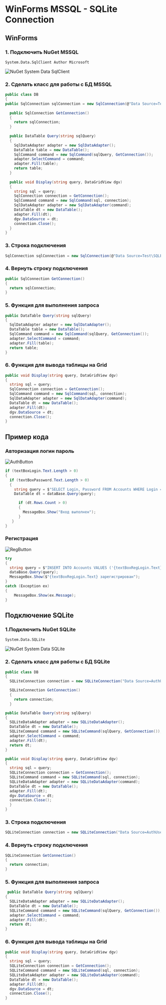 # WinForms MSSQL - SQLite Connection
## WinForms
### 1. Подключить NuGet MSSQL
```
System.Data.SqlClient Author Microsoft
```
![NuGet System Data SqlClient](https://user-images.githubusercontent.com/98191494/190898120-92db2611-72c9-4d4d-92bb-f1baccc7cc98.PNG)

### 2. Сделать класс для работы с БД MSSQL
```C#
public class DB
{
public SqlConnection sqlConnection = new SqlConnection(@"Data Source=Test\SQLEXPRESS;Initial Catalog=NameDataBase;Integrated Security=True");
  
  public SqlConnection GetConnection()
  {
    return sqlConnection;
  }
  
  public DataTable Query(string sqlQuery)
  {
    SqlDataAdapter adapter = new SqlDataAdapter();
    DataTable table = new DataTable();
    SqlCommand command = new SqlCommand(sqlQuery, GetConnection());
    adapter.SelectCommand = command;
    adapter.Fill(table);
    return table;
  }
  
  public void Display(string query, DataGridView dgv)
  {
    string sql = query;
    SqlConnection connection = GetConnection();
    SqlCommand command = new SqlCommand(sql, connection);
    SqlDataAdapter adapter = new SqlDataAdapter(command);
    DataTable dt = new DataTable();
    adapter.Fill(dt);
    dgv.DataSource = dt;
    connection.Close();
  }
}
```

### 3. Строка подключения
```C#
SqlConnection sqlConnection = new SqlConnection(@"Data Source=Test\SQLEXPRESS;Initial Catalog=NameDataBase;Integrated Security=True");
```

### 4. Вернуть строку подключения
```C#
public SqlConnection GetConnection()
{
  return sqlConnection;
}
```

### 5. Функция для выполнения запроса
```C#
public DataTable Query(string sqlQuery)
{
  SqlDataAdapter adapter = new SqlDataAdapter();
  DataTable table = new DataTable();
  SqlCommand command = new SqlCommand(sqlQuery, GetConnection());
  adapter.SelectCommand = command;
  adapter.Fill(table);
  return table;
}
```

### 6. Функция для вывода таблицы на Grid
```C#
public void Display(string query, DataGridView dgv)
{
  string sql = query;
  SqlConnection connection = GetConnection();
  SqlCommand command = new SqlCommand(sql, connection);
  SqlDataAdapter adapter = new SqlDataAdapter(command);
  DataTable dt = new DataTable();
  adapter.Fill(dt);
  dgv.DataSource = dt;
  connection.Close();
}
```

## Пример кода
### Авторизация логин пароль
![AuthButton](https://user-images.githubusercontent.com/98191494/190898404-0c50e0dc-f615-4608-a991-265fa67d62c7.PNG)
```C#
if (textBoxLogin.Text.Length > 0)
{
  if (textBoxPassword.Text.Length > 0)
  {
    string query = $"SELECT Login, Password FROM Accounts WHERE Login = '{textBoxLogin.Text}' AND Password = '{textBoxPassword.Text}'";
    DataTable dt = dataBase.Query(query);

      if (dt.Rows.Count > 0)
      {
        MessageBox.Show("Вход выполнен");
      }
   }
}
```


### Регистрация
![RegButton](https://user-images.githubusercontent.com/98191494/190898546-cfe0a1ea-6398-4518-8381-6b9e2e73d471.PNG)

```C#
try
{
  string query = $"INSERT INTO Accounts VALUES ('{textBoxRegLogin.Text}', '{textBoxRegPass.Text}')";
  dataBase.Query(query);
  MessageBox.Show($"{textBoxRegLogin.Text} зарегистрирован");
}
catch (Exception ex)
{
    MessageBox.Show(ex.Message);
}
```


## Подключение SQLite
### 1.Подключить NuGet SQLite
```
System.Data.SQLite
```
![NuGet System Data SQLite](https://user-images.githubusercontent.com/98191494/195941990-567c41cf-c1cb-4d6a-8767-be879587714d.PNG)

### 2. Сделать класс для работы с БД SQLite
```C#
public class DB
{
  SQLiteConnection connection = new SQLiteConnection("Data Source=AuthUser.db;");

  SQLiteConnection GetConnection()
  {
    return connection;
  }

public DataTable Query(string sqlQuery)
{
  SQLiteDataAdapter adapter = new SQLiteDataAdapter();
  DataTable dt = new DataTable();
  SQLiteCommand command = new SQLiteCommand(sqlQuery, GetConnection());
  adapter.SelectCommand = command;
  adapter.Fill(dt);
  return dt;
}

public void Display(string query, DataGridView dgv)
{
  string sql = query;
  SQLiteConnection connection = GetConnection();
  SQLiteCommand command = new SQLiteCommand(sql, connection);
  SQLiteDataAdapter adapter = new SQLiteDataAdapter(command);
  DataTable dt = new DataTable();
  adapter.Fill(dt);
  dgv.DataSource = dt;
  connection.Close();
  }
}
```

### 3. Строка подключения
```C#
SQLiteConnection connection = new SQLiteConnection("Data Source=AuthUser.db;");
```

### 4. Вернуть строку подключения
```C#
SQLiteConnection GetConnection()
{
  return connection;
}
```

### 5. Функция для выполнения запроса
```C#
 public DataTable Query(string sqlQuery)
{
  SQLiteDataAdapter adapter = new SQLiteDataAdapter();
  DataTable dt = new DataTable();
  SQLiteCommand command = new SQLiteCommand(sqlQuery, GetConnection());
  adapter.SelectCommand = command;
  adapter.Fill(dt);
  return dt;
}
```

### 6. Функция для вывода таблицы на Grid
```C#
public void Display(string query, DataGridView dgv)
{
  string sql = query;
  SQLiteConnection connection = GetConnection();
  SQLiteCommand command = new SQLiteCommand(sql, connection);
  SQLiteDataAdapter adapter = new SQLiteDataAdapter(command);
  DataTable dt = new DataTable();
  adapter.Fill(dt);
  dgv.DataSource = dt;
  connection.Close();
}
```
